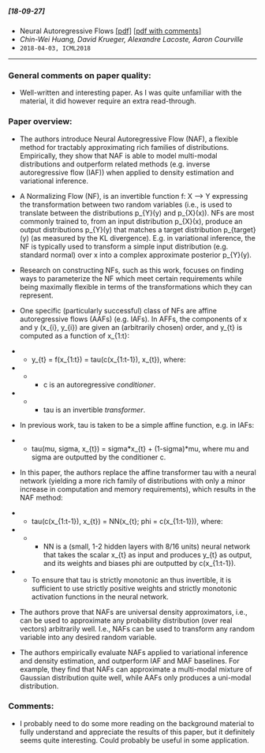 ##### [18-09-27]
- Neural Autoregressive Flows [[pdf]](https://arxiv.org/abs/1804.00779) [[pdf with comments]](https://github.com/fregu856/papers/blob/master/commented_pdfs/Neural%20Autoregressive%20Flows_.pdf)
- *Chin-Wei Huang, David Krueger, Alexandre Lacoste, Aaron Courville*
- `2018-04-03, ICML2018`

****

### General comments on paper quality:
- Well-written and interesting paper. As I was quite unfamiliar with the material, it did however require an extra read-through.

### Paper overview:
- The authors introduce Neural Autoregressive Flow (NAF), a flexible method for tractably approximating rich families of distributions. Empirically, they show that NAF is able to model multi-modal distributions and outperform related methods (e.g. inverse autoregressive flow (IAF)) when applied to density estimation and variational inference.

- A Normalizing Flow (NF), is an invertible function f: X --> Y expressing the transformation between two random variables (i.e., is used to translate between the distributions p_{Y}(y) and p_{X}(x)). NFs are most commonly trained to, from an input distribution p_{X}(x), produce an output distributions p_{Y}(y) that matches a target distribution p_{target}(y) (as measured by the KL divergence). E.g. in variational inference, the NF is typically used to transform a simple input distribution (e.g. standard normal) over x into a complex approximate posterior p_{Y}(y).

- Research on constructing NFs, such as this work, focuses on finding ways to parameterize the NF which meet certain requirements while being maximally flexible in terms of the transformations which they can represent.

- One specific (particularly successful) class of NFs are affine autoregressive flows (AAFs) (e.g. IAFs). In AFFs, the components of x and y (x_{i}, y_{i}) are given an (arbitrarily chosen) order, and y_{t} is computed as a function of x_{1:t}:
- - y_{t} = f(x_{1:t}) = tau(c(x_{1:t-1}), x_{t}), where:
- - - c is an autoregressive *conditioner*.
- - - tau is an invertible *transformer*.

- In previous work, tau is taken to be a simple affine function, e.g. in IAFs:
- - tau(mu, sigma, x_{t}) = sigma*x_{t} + (1-sigma)*mu, where mu and sigma are outputted by the conditioner c.

- In this paper, the authors replace the affine transformer tau with a neural network (yielding a more rich family of distributions with only a minor increase in computation and memory requirements), which results in the NAF method:
- - tau(c(x_{1:t-1}), x_{t}) = NN(x_{t}; phi = c(x_{1:t-1})), where:
- - - NN is a (small, 1-2 hidden layers with 8/16 units) neural network that takes the scalar x_{t} as input and produces y_{t} as output, and its weights and biases phi are outputted by c(x_{1:t-1}).
- - To ensure that tau is strictly monotonic an thus invertible, it is sufficient to use strictly positive weights and strictly monotonic activation functions in the neural network.

- The authors prove that NAFs are universal density approximators, i.e., can be used to approximate any probability distribution (over real vectors) arbitrarily well. I.e., NAFs can be used to transform any random variable into any desired random variable.

- The authors empirically evaluate NAFs applied to variational inference and density estimation, and outperform IAF and MAF baselines. For example, they find that NAFs can approximate a multi-modal mixture of Gaussian distribution quite well, while AAFs only produces a uni-modal distribution.

### Comments:
- I probably need to do some more reading on the background material to fully understand and appreciate the results of this paper, but it definitely seems quite interesting. Could probably be useful in some application.
